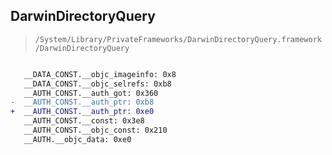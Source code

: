 ## DarwinDirectoryQuery

> `/System/Library/PrivateFrameworks/DarwinDirectoryQuery.framework/DarwinDirectoryQuery`

```diff

   __DATA_CONST.__objc_imageinfo: 0x8
   __DATA_CONST.__objc_selrefs: 0xb8
   __AUTH_CONST.__auth_got: 0x360
-  __AUTH_CONST.__auth_ptr: 0xb8
+  __AUTH_CONST.__auth_ptr: 0xe0
   __AUTH_CONST.__const: 0x3e8
   __AUTH_CONST.__objc_const: 0x210
   __AUTH.__objc_data: 0xe0

```
